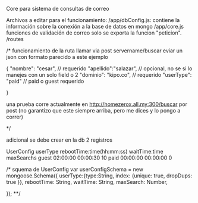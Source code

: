 Core para sistema de consultas de correo

Archivos a editar para el funcionamiento:
/app/dbConfig.js:
	contiene la información sobre la conexión a la base de datos en mongo
/app/core.js
	funciones de validación de correo solo se exporta la funcion "peticion".
/routes 

/*
funcionamiento de la ruta
llamar via post servername/buscar
eviar un json con formato parecido a este ejemplo

{
   "nombre": "cesar",     // requerido
    "apellido":"salazar", // opcional, no se si lo manejes con un solo field o 2 
    "dominio": "kipo.co", // requerido
    "userType": "paid"  // paid o guest requerido
    
}

una prueba corre actualmente en http://homezerox.all.my:300/buscar por post
(no garantizo que este siempre arriba, pero me dices y lo pongo a correr)

*/

adicional se debe crear en la db 2 registros 

UserConfig
userType	rebootTime:time(hh:mm:ss) waitTime:time maxSearchs 
guest		02:00:00				   00:00:30	 		10
paid		00:00:00				   00:00:00			0	

/* squema de UserConfig
var userConfigSchema = new mongoose.Schema({
    userType:{type:String, index: {unique: true, dropDups: true }},
    rebootTime: String,
    waitTime: String,
    maxSearch: Number,
        
});
**/